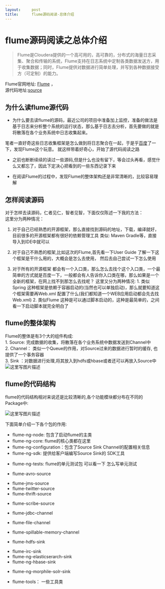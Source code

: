 ```yaml
---
layout:     post
title:      flume源码阅读-总体介绍
---
```

<div id="article_content" class="article_content clearfix csdn-tracking-statistics" data-pid="blog" data-mod="popu_307" data-dsm="post">
								            <div id="content_views" class="markdown_views prism-atom-one-dark">
							<!-- flowchart 箭头图标 勿删 -->
							<svg xmlns="http://www.w3.org/2000/svg" style="display: none;"><path stroke-linecap="round" d="M5,0 0,2.5 5,5z" id="raphael-marker-block" style="-webkit-tap-highlight-color: rgba(0, 0, 0, 0);"></path></svg>
							<h1 id="flume源码阅读之总体介绍">flume源码阅读之总体介绍</h1>

<blockquote>
  <p>Flume是Cloudera提供的一个高可用的，高可靠的，分布式的海量日志采集、聚合和传输的系统，Flume支持在日志系统中定制各类数据发送方，用于收集数据；同时，Flume提供对数据进行简单处理，并写到各种数据接受方（可定制）的能力。</p>
</blockquote>

<p>Flume官网地址: <a href="http://flume.apache.org/" rel="nofollow">Flume</a> ， <br>
源代码地址:<a href="http://flume.apache.org/download.html" rel="nofollow">source</a></p>



<h2 id="为什么读flume源代码">为什么读flume源代码</h2>

<ul>
<li>为什么要去读flume的源码，最近公司的项目中准备加上监控，准备的做法是基于日志来分析整个系统的运行状态，那么基于日志去分析，首先要做的就是将散落在各个业务系统中日志收集起来。</li>
</ul>

<p>笔者一直好奇这些日志收集框架是怎么做到将日志聚合在一起，于是乎<a href="www.baidu.com" rel="nofollow">百度</a>了一下，发现Flume这个玩意。 就这样带着好奇心，开始了源代码阅读之路</p>

<ul>
<li><p>之前也断断续续的读过一些源码,但是什么也没有留下，等会过头再看，感觉什么又都忘了，因此下定决心把看到的一些东西记录下来</p></li>
<li><p>在阅读Flume的过程中，发现Flume的整体架构还是非常清晰的，比较容易理解</p></li>
</ul>



<h2 id="怎样阅读源码">怎样阅读源码</h2>

<p>对于怎样去读源码，仁者见仁，智者见智，下面仅仅陈述一下我的方法： <br>
这里分为两种情况：</p>

<ol>
<li><p>对于自己已经熟悉的开源框架，那么直接找到源码的地址，下载，编译就好，目前很多的开源框架都有很好的依赖管理工具 类似: Maven Gradle等，直接导入到IDE中就可以</p></li>
<li><p>对于自己不熟悉的框架,比如这次的Flume,首先看一下User Guide 了解一下这个框架是干什么用的，大概会是怎么去使用， 然后去自己尝试一下怎么使用</p></li>
<li><p>对于所有的开源框架 都会有一个入口类，那么怎么去找个这个入口类，一个最简单的方式就是百度一下，一般都会有人告诉你入口类在哪，那么如果是一个全新的框架，在网上找不到那怎么去找呢？ 这里又分为两种情况: 1. 类似 Spring 这种框架是依赖于容器启动的(当然也可以单独启动)，那么就要知道这个框架需要再Web.xml 配置了什么(我们都知道一个WEB应用启动都会先去找Web.xml) 2. 类似Flume 这种是可以通过脚本启动的，这种是最简单的，之间看一下启动脚本就完全明白了</p></li>
</ol>



<h2 id="flume的整体架构">flume的整体架构</h2>

<p>Flume的整体是有3个大的组件构成: <br>
1. Source: 完成数据的收集，将散落在各个业务系统中数据发送到Channel中 <br>
2. Channel： 类似一个Queue的作用，对Source过来的数据进行暂时的缓存, 也提供了一个事务容器 <br>
3. Sink ：对数据进行处理,将其放入到hdfs或hbase或者还可以再放入Source中 <br>
<img src="https://img-blog.csdn.net/20150403100706542" alt="这里写图片描述" title=""></p>

<h2 id="flume的代码结构">flume的代码结构</h2>

<p>flume的代码结构相对来说还是比较清晰的,各个功能模块都分布在不同的Package中:</p>

<p><img src="https://img-blog.csdn.net/20150403100859826" alt="这里写图片描述" title=""></p>

<p>下面简单介绍一下各个包的作用:</p>

<ul>
<li>flume-ng-node: 包含了启动flume的主类</li>
<li>flume-ng-core: flume的核心类都在这里</li>
<li>flume-ng-configuration：包含了Source Sink Channel的配置相关信息</li>
<li>flume-ng-sdk: 提供给客户端编写Source Sink的 SDK工具</li>
<li><p>flume-ng-tests: flume的单元测试包 可以看一下 怎么写单元测试</p></li>
<li><p>flume-avro-source</p></li>
<li>flume-jms-source</li>
<li>flume-twitter-source</li>
<li>flume-thrift-source</li>
<li><p>flume-scribe-source</p></li>
<li><p>flume-jdbc-channel</p></li>
<li>flume-file-channel</li>
<li><p>flume-spillable-memory-channel</p></li>
<li><p>flume-hdfs-sink</p></li>
<li>flume-irc-sink</li>
<li>flume-ng-elasticserarch-sink</li>
<li>flume-ng-hbase-sink</li>
<li><p>flume-ng-morphile-solr-sink</p></li>
<li><p>flume-tools：  一些工具类</p></li>
</ul>            </div>
						<link href="https://csdnimg.cn/release/phoenix/mdeditor/markdown_views-9e5741c4b9.css" rel="stylesheet">
                </div>